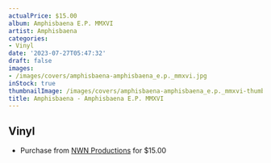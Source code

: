 ```yaml
---
actualPrice: $15.00
album: Amphisbaena E.P. MMXVI
artist: Amphisbaena
categories:
- Vinyl
date: '2023-07-27T05:47:32'
draft: false
images:
- /images/covers/amphisbaena-amphisbaena_e.p._mmxvi.jpg
inStock: true
thumbnailImage: /images/covers/amphisbaena-amphisbaena_e.p._mmxvi-thumb.jpg
title: Amphisbaena - Amphisbaena E.P. MMXVI
---
```


## Vinyl
* Purchase from [NWN Productions](http://shop.nwnprod.com/index.php?route=product/product&path=75&product_id=3966&sort=pd.name&order=ASC) for $15.00
